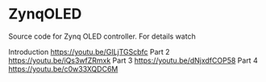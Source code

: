 # ZynqOLED
Source code for Zynq OLED controller. For details watch

Introduction https://youtu.be/GILjTGScbfc
Part 2 https://youtu.be/iQs3wfZRmxk
Part 3 https://youtu.be/dNjxdfCOP58
Part 4 https://youtu.be/c0w33XQDC6M

